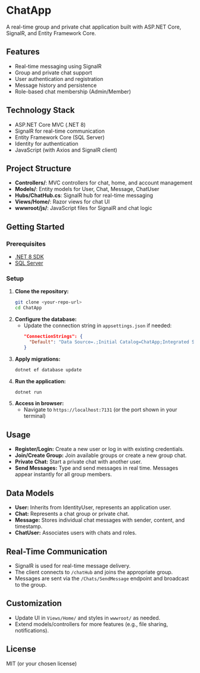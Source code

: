 # ChatApp

A real-time group and private chat application built with ASP.NET Core, SignalR, and Entity Framework Core.

## Features
- Real-time messaging using SignalR
- Group and private chat support
- User authentication and registration
- Message history and persistence
- Role-based chat membership (Admin/Member)

## Technology Stack
- ASP.NET Core MVC (.NET 8)
- SignalR for real-time communication
- Entity Framework Core (SQL Server)
- Identity for authentication
- JavaScript (with Axios and SignalR client)

## Project Structure
- **Controllers/**: MVC controllers for chat, home, and account management
- **Models/**: Entity models for User, Chat, Message, ChatUser
- **Hubs/ChatHub.cs**: SignalR hub for real-time messaging
- **Views/Home/**: Razor views for chat UI
- **wwwroot/js/**: JavaScript files for SignalR and chat logic

## Getting Started

### Prerequisites
- [.NET 8 SDK](https://dotnet.microsoft.com/download)
- [SQL Server](https://www.microsoft.com/en-us/sql-server/sql-server-downloads)

### Setup
1. **Clone the repository:**
   ```bash
   git clone <your-repo-url>
   cd ChatApp
   ```
2. **Configure the database:**
   - Update the connection string in `appsettings.json` if needed:
     ```json
     "ConnectionStrings": {
       "Default": "Data Source=.;Initial Catalog=ChatApp;Integrated Security=True;Encrypt=True;Trust Server Certificate=True"
     }
     ```
3. **Apply migrations:**
   ```bash
   dotnet ef database update
   ```
4. **Run the application:**
   ```bash
   dotnet run
   ```
5. **Access in browser:**
   - Navigate to `https://localhost:7131` (or the port shown in your terminal)

## Usage
- **Register/Login:** Create a new user or log in with existing credentials.
- **Join/Create Group:** Join available groups or create a new group chat.
- **Private Chat:** Start a private chat with another user.
- **Send Messages:** Type and send messages in real time. Messages appear instantly for all group members.

## Data Models
- **User:** Inherits from IdentityUser, represents an application user.
- **Chat:** Represents a chat group or private chat.
- **Message:** Stores individual chat messages with sender, content, and timestamp.
- **ChatUser:** Associates users with chats and roles.

## Real-Time Communication
- SignalR is used for real-time message delivery.
- The client connects to `/chatHub` and joins the appropriate group.
- Messages are sent via the `/Chats/SendMessage` endpoint and broadcast to the group.

## Customization
- Update UI in `Views/Home/` and styles in `wwwroot/` as needed.
- Extend models/controllers for more features (e.g., file sharing, notifications).

## License
MIT (or your chosen license) 